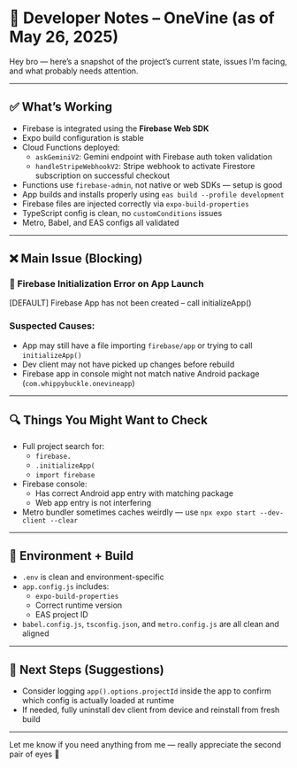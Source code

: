 # 🔧 Developer Notes – OneVine (as of May 26, 2025)

Hey bro — here’s a snapshot of the project’s current state, issues I’m facing, and what probably needs attention.

---

## ✅ What’s Working

- Firebase is integrated using the **Firebase Web SDK**
- Expo build configuration is stable
- Cloud Functions deployed:
  - `askGeminiV2`: Gemini endpoint with Firebase auth token validation
  - `handleStripeWebhookV2`: Stripe webhook to activate Firestore subscription on successful checkout
- Functions use `firebase-admin`, not native or web SDKs — setup is good
- App builds and installs properly using `eas build --profile development`
- Firebase files are injected correctly via `expo-build-properties`
- TypeScript config is clean, no `customConditions` issues
- Metro, Babel, and EAS configs all validated

---

## ❌ Main Issue (Blocking)

### 🚫 Firebase Initialization Error on App Launch

[DEFAULT] Firebase App has not been created – call initializeApp()


### Suspected Causes:
- App may still have a file importing `firebase/app` or trying to call `initializeApp()`
- Dev client may not have picked up changes before rebuild
- Firebase app in console might not match native Android package (`com.whippybuckle.onevineapp`)

---

## 🔍 Things You Might Want to Check

- Full project search for:
  - `firebase.`
  - `.initializeApp(`
  - `import firebase`
- Firebase console:
  - Has correct Android app entry with matching package
  - Web app entry is not interfering
- Metro bundler sometimes caches weirdly — use `npx expo start --dev-client --clear`

---

## 🔧 Environment + Build

- `.env` is clean and environment-specific
- `app.config.js` includes:
  - `expo-build-properties`
  - Correct runtime version
  - EAS project ID
- `babel.config.js`, `tsconfig.json`, and `metro.config.js` are all clean and aligned

---

## 🧭 Next Steps (Suggestions)

- Consider logging `app().options.projectId` inside the app to confirm which config is actually loaded at runtime
- If needed, fully uninstall dev client from device and reinstall from fresh build

---

Let me know if you need anything from me — really appreciate the second pair of eyes 🙏

